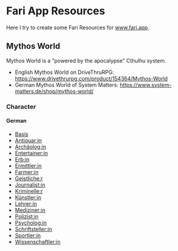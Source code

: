 # Fari App Resources

Here I try to create some Fari Resources for www.fari.app.

## Mythos World

Mythos World is a "powered by the apocalypse" Cthulhu system.

- English Mythos World on DriveThruRPG: <https://www.drivethrurpg.com/product/154364/Mythos-World>
- German Mythos World of System Matters: <https://www.system-matters.de/shop/mythos-world/>

### Character

#### German

- [Basis](/pbta/MythosWorld/Characters/fari.MythosWorld.Char.de-DE.Basis.json)
- [Antiquar:in](/pbta/MythosWorld/Characters/fari.MythosWorld.Char.de-DE.Antiquar_in.json)
- [Archäolog:in](/pbta/MythosWorld/Characters/fari.MythosWorld.Char.de-DE.Archaeolog_in.json)
- [Entertainer:in](/pbta/MythosWorld/Characters/fari.MythosWorld.Char.de-DE.Entertainer_in.json)
- [Erb:in](/pbta/MythosWorld/Characters/fari.MythosWorld.Char.de-DE.Erb_in.json)
- [Ermittler:in](/pbta/MythosWorld/Characters/fari.MythosWorld.Char.de-DE.Ermittler_in.json)
- [Farmer:in](/pbta/MythosWorld/Characters/fari.MythosWorld.Char.de-DE.Farmer_in.json)
- [Geistliche:r](/pbta/MythosWorld/Characters/fari.MythosWorld.Char.de-DE.Geistliche_r.json)
- [Journalist:in](/pbta/MythosWorld/Characters/fari.MythosWorld.Char.de-DE.Journalist_in.json)
- [Kriminelle:r](/pbta/MythosWorld/Characters/fari.MythosWorld.Char.de-DE.Kriminelle_r.json)
- [Künstler:in](/pbta/MythosWorld/Characters/fari.MythosWorld.Char.de-DE.Kuenstler_in.json)
- [Lehrer:in](/pbta/MythosWorld/Characters/fari.MythosWorld.Char.de-DE.Lehrer_in.json)
- [Mediziner:in](/pbta/MythosWorld/Characters/fari.MythosWorld.Char.de-DE.Mediziner_in.json)
- [Polizist:in](/pbta/MythosWorld/Characters/fari.MythosWorld.Char.de-DE.Polizist_in.json)
- [Psycholog:in](/pbta/MythosWorld/Characters/fari.MythosWorld.Char.de-DE.Psycholog_in.json)
- [Schriftsteller:in](/pbta/MythosWorld/Characters/fari.MythosWorld.Char.de-DE.Schriftsteller_in.json)
- [Sportler:in](/pbta/MythosWorld/Characters/fari.MythosWorld.Char.de-DE.Sportler_in.json)
- [Wissenschaftler:in](/pbta/MythosWorld/Characters/fari.MythosWorld.Char.de-DE.Wissenschatler_in.json)
